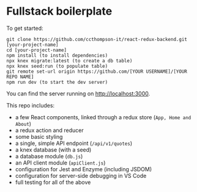 # Fullstack boilerplate

To get started:

```
git clone https://github.com/ccthompson-it/react-redux-backend.git [your-project-name]
cd [your-project-name]
npm install (to install dependencies)
npx knex migrate:latest (to create a db table)
npx knex seed:run (to populate table)
git remote set-url origin https://github.com/[YOUR USERNAME]/[YOUR REPO NAME]
npm run dev (to start the dev server)
```

You can find the server running on [http://localhost:3000](http://localhost:3000).

This repo includes:

* a few React components, linked through a redux store (`App, Home and About`)
* a redux action and reducer
* some basic styling
* a single, simple API endpoint (`/api/v1/quotes`)
* a knex database (with a seed)
* a database module (`db.js`)
* an API client module (`apiClient.js`)
* configuration for Jest and Enzyme (including JSDOM)
* configuration for server-side debugging in VS Code
* full testing for all of the above
